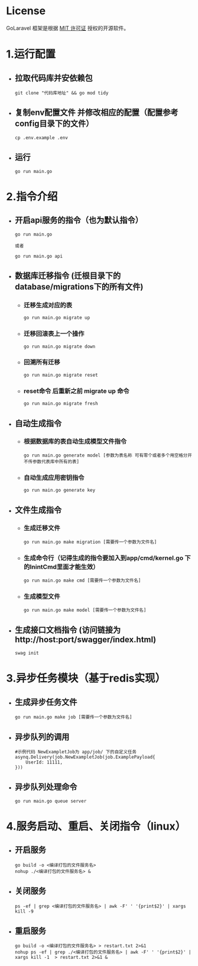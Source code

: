 # License

GoLaravel 框架是根据 [MIT 许可证](https://opensource.org/licenses/MIT) 授权的开源软件。

# 1.运行配置

- ## 拉取代码库并安依赖包
    ````
    git clone "代码库地址" && go mod tidy
    ````
- ## 复制env配置文件 并修改相应的配置（配置参考config目录下的文件）
    ````
    cp .env.example .env
    ````
- ## 运行
    ````
    go run main.go
    ````
# 2.指令介绍

- ## 开启api服务的指令（也为默认指令）
    ````
    go run main.go

    或者

    go run main.go api

    ````
- ## 数据库迁移指令 (迁根目录下的database/migrations下的所有文件)

  - ### 迁移生成对应的表
    ```
    go run main.go migrate up
    ```
  - ### 迁移回滚表上一个操作
    ```
    go run main.go migrate down
    ```
  - ### 回溯所有迁移
    ```
    go run main.go migrate reset
    ```   
  - ### reset命令 后重新之前 migrate up 命令
    ```
    go run main.go migrate fresh
    ```
- ## 自动生成指令

  - ### 根据数据库的表自动生成模型文件指令
    ```
    go run main.go generate model [参数为表名称 可有零个或者多个用空格分开 不传参数代表库中所有的表]
    ```

  - ### 自动生成应用密钥指令
    ```
    go run main.go generate key
    ```

- ## 文件生成指令

  - ### 生成迁移文件
    ```
    go run main.go make migration [需要传一个参数为文件名]
    ```
  - ### 生成命令行（记得生成的指令要加入到app/cmd/kernel.go 下的InintCmd里面才能生效）
    ```
    go run main.go make cmd [需要传一个参数为文件名]
    ```
  - ### 生成模型文件
    ```
    go run main.go make model [需要传一个参数为文件名]
    ```
- ## 生成接口文档指令 (访问链接为 http://host:port/swagger/index.html)
    ````
    swag init 
    ````
# 3.异步任务模块（基于redis实现）

- ## 生成异步任务文件
    ````
    go run main.go make job [需要传一个参数为文件名]
    ````

- ## 异步队列的调用
    ````
    #示例代码 NewExampletJob为 app/job/ 下的自定义任务
    asynq.Delivery(job.NewExampletJob(job.ExamplePayload{
        UserId: 11111,
    }))
    ````
- ## 异步队列处理命令
    ````
    go run main.go queue server
    ````

# 4.服务启动、重启、关闭指令（linux）

- ## 开启服务
    ````
    go build -o <编译打包的文件服务名>
    nohup ./<编译打包的文件服务名> &
    ````

- ## 关闭服务
    ````
    ps -ef | grep <编译打包的文件服务名> | awk -F' ' '{print$2}' | xargs kill -9
    ````
- ## 重启服务
    ````
    go build -o <编译打包的文件服务名> > restart.txt 2>&1
    nohup ps -ef | grep ./<编译打包的文件服务名> | awk -F' ' '{print$2}' | xargs kill -1  > restart.txt 2>&1 &
    ````
